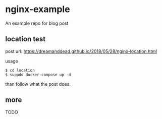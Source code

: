 # nginx-example
An example repo for blog post

## location test

post url: https://dreamanddead.github.io/2018/05/28/nginx-location.html


usage

```
$ cd location
$ suppdo docker-compose up -d
```

than follow what the post does.


## more

TODO
